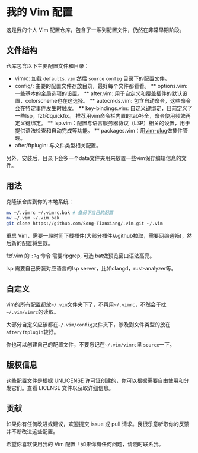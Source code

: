 # 我的 Vim 配置
这是我的个人 Vim 配置仓库，包含了一系列配置文件，仍然在非常早期阶段。

## 文件结构
仓库包含以下主要配置文件和目录：

* vimrc: 加载 `defaults.vim` 然后 `source` `config` 目录下的配置文件。
* config/: 主要的配置文件存放目录，最好每个文件都看看。
** options.vim: 一些基本的全局选项的设置。
** after.vim: 用于自定义和覆盖插件的默认设置，colorscheme也在这选择。
** autocmds.vim: 包含自动命令，这些命令会在特定事件发生时触发。
** key-bindings.vim: 自定义键绑定，目前定义了一些lsp，fzf和quickfix。
推荐用vim命令栏内置的tab补全，命令使用频繁再定义键绑定。
** lsp.vim：配置与语言服务器协议（LSP）相关的设置，用于提供语法检查和自动完成等功能。
** packages.vim：用[vim-plug](https://github.com/junegunn/vim-plug)做插件管理。
* after/ftplugin: 与文件类型相关配置。

另外，安装后，目录下会多一个data文件夹用来放置一些vim保存编辑信息的文件。

## 用法
克隆该仓库到你的本地系统：

```sh
mv ~/.vimrc ~/.vimrc.bak # 备份下自己的配置
mv ~/.vim ~/.vim.bak
git clone https://github.com/Song-Tianxiang/.vim.git ~/.vim
```
重启 Vim，需要一段时间下载插件(大部分插件从github拉取，需要网络通畅)，然后新的配置将生效。

fzf.vim 的 `:Rg` 命令 需要ripgrep, 可选 bat做预览窗口语法高亮。

lsp 需要自己安装对应语言的lsp server，比如clangd，rust-analyzer等。

## 自定义
vim的所有配置都放`~/.vim`文件夹下了，不再用`~/.vimrc`，不然会干扰`~/.vim/vimrc`的读取。

大部分自定义应该都在`~/.vim/config`文件夹下，涉及到文件类型的放在`after/ftplugin`较好。

你也可以创建自己的配置文件，不要忘记在`~/.vim/vimrc`里 `source`一下。

## 版权信息
这些配置文件是根据 UNLICENSE 许可证创建的，你可以根据需要自由使用和分发它们。查看 LICENSE 文件以获取详细信息。

## 贡献
如果你有任何改进或建议，欢迎提交 issue 或 pull 请求。我很乐意听取你的反馈并不断改进这些配置。

希望你喜欢使用我的 Vim 配置！如果你有任何问题，请随时联系我。
